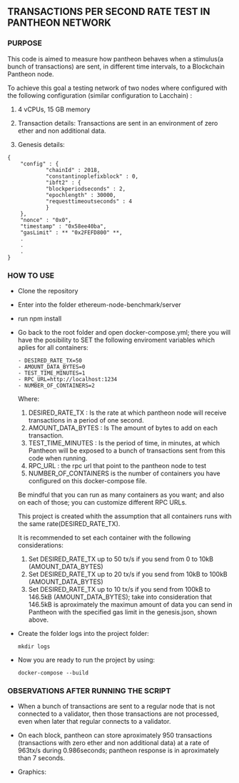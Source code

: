 ## TRANSACTIONS PER SECOND RATE TEST IN PANTHEON NETWORK ##
### PURPOSE ###
<p>This code is aimed to measure how pantheon behaves when a stimulus(a bunch of transactions) are sent, in different time intervals, to a Blockchain Pantheon node.
</p>
<p>To achieve this goal a testing network of two nodes where configured with the following configuration (similar configuration to Lacchain) :</p>

1. 4 vCPUs, 15 GB memory

2. Transaction details: 
Transactions are sent in an environment of zero ether and non additional data.


3. Genesis details:
```shell
{
    "config" : {
            "chainId" : 2018,
            "constantinoplefixblock" : 0,
            "ibft2" : {
            "blockperiodseconds" : 2,
            "epochlength" : 30000,
            "requesttimeoutseconds" : 4
            }
    },
    "nonce" : "0x0",
    "timestamp" : "0x58ee40ba",
    "gasLimit" : ** "0x2FEFD800" **,
    .
    .
    .
}
```
### HOW TO USE ###

* Clone the repository
* Enter into the folder ethereum-node-benchmark/server
* run npm install
* Go back to the root folder and open docker-compose.yml; there you will have the posibility to SET the following enviroment variables which aplies for all containers:
    ```shell
    - DESIRED_RATE_TX=50
    - AMOUNT_DATA_BYTES=0
    - TEST_TIME_MINUTES=1
    - RPC_URL=http://localhost:1234
    - NUMBER_OF_CONTAINERS=2
    ```
    Where: 
    1. DESIRED_RATE_TX : Is the rate at which pantheon node will receive transactions in a period of one second.
    2. AMOUNT_DATA_BYTES : Is The amount of bytes to add on each transaction.
    3. TEST_TIME_MINUTES :  Is the period of time, in minutes, at which Pantheon will be exposed to a bunch of transactions sent from this code when running.
    4. RPC_URL : the rpc url that point to the pantheon node to test
    5. NUMBER_OF_CONTAINERS is the number of containers you have configured on this docker-compose file.

    Be mindful that you can run as many containers as you want; and also on each of those; you can customize
    different RPC URLs.

    This project is created whith the assumption that all containers runs with the same rate(DESIRED_RATE_TX).

    It is recommended to set each container with the following considerations:
    1. Set DESIRED_RATE_TX up to 50 tx/s if you send from 0 to 10kB (AMOUNT_DATA_BYTES)
    2. Set DESIRED_RATE_TX up to 20 tx/s if you send from 10kB to 100kB (AMOUNT_DATA_BYTES)
    3. Set DESIRED_RATE_TX up to 10 tx/s if you send from 100kB to 146.5kB (AMOUNT_DATA_BYTES); take into consideration that 146.5kB is aproximately the maximun amount of data you can send in Pantheon with the specified gas limit in the genesis.json, shown above.

* Create the folder logs into the project folder:
    ```shell
    mkdir logs
    ```
* Now you are ready to run the project by using:
    ```shell
    docker-compose --build
    ```

### OBSERVATIONS AFTER RUNNING THE SCRIPT ###
* When a bunch of transactions are sent to a regular node that is not connected to a validator, then those transactions are not processed, even when later that regular connects to a validator.

* On each block, pantheon can store aproximately 950 transactions (transactions with zero ether and non additional data) at a rate of 963tx/s during 0.986seconds; pantheon response is in aproximately than 7 seconds.

* Graphics: